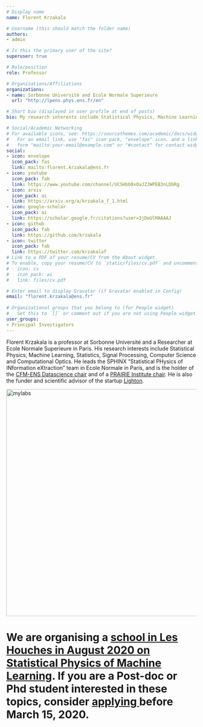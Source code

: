 ```yaml
---
# Display name
name: Florent Krzakala

# Username (this should match the folder name)
authors:
- admin

# Is this the primary user of the site?
superuser: true

# Role/position
role: Professor

# Organizations/Affiliations
organizations:
- name: Sorbonne Université and Ecole Normale Superieure
  url: "http://lpens.phys.ens.fr/en"

# Short bio (displayed in user profile at end of posts)
bio: My research interests include Statistical Physics, Machine Learning, Statistics, Computer Science, Signal Processing and Computational Optics. 

# Social/Academic Networking
# For available icons, see: https://sourcethemes.com/academic/docs/widgets/#icons
#   For an email link, use "fas" icon pack, "envelope" icon, and a link in the
#   form "mailto:your-email@example.com" or "#contact" for contact widget.
social:
- icon: envelope
  icon_pack: fas
  link: mailto:florent.krzakala@ens.fr
- icon: youtube
  icon_pack: fab
  link: https://www.youtube.com/channel/UCSHbb0xOaJZJWPEB3nLDbRg
- icon: arxiv
  icon_pack: ai
  link: https://arxiv.org/a/krzakala_f_1.html
- icon: google-scholar
  icon_pack: ai
  link: https://scholar.google.fr/citations?user=3jDeUlMAAAAJ
- icon: github
  icon_pack: fab
  link: https://github.com/krzakala
- icon: twitter
  icon_pack: fab
  link: https://twitter.com/krzakalaf
# Link to a PDF of your resume/CV from the About widget.
# To enable, copy your resume/CV to `static/files/cv.pdf` and uncomment the lines below.  
# - icon: cv
#   icon_pack: ai
#   link: files/cv.pdf

# Enter email to display Gravatar (if Gravatar enabled in Config)
email: "florent.krzakala@ens.fr"
  
# Organizational groups that you belong to (for People widget)
#   Set this to `[]` or comment out if you are not using People widget.  
user_groups:
- Principal Investigators
---
```


Florent Krzakala is a professor at Sorbonne Université and a Researcher at Ecole Normale Superieure in Paris. His research interests include Statistical Physics, Machine Learning, Statistics, Signal Processing, Computer Science and Computational Optics. He leads the SPHINX “Statistical PHysics of INformation eXtraction” team in Ecole Normale in Paris, and is the holder of the [CFM-ENS Datascience chair](https://data-ens.github.io/) and of a [PRAIRIE Institute chair](https://prairie-institute.fr/chairs/). He is also the funder and scientific advisor of the startup [Lighton](http://www.lighton.ai).

<img src="http://www.lps.ens.fr/~krzakala/mylogo.png" alt="mylabs" width="600"/>

# <b> We are organising a <a target="_top" href="http://leshouches2020.krzakala.org/"> school in Les Houches in August 2020 on Statistical Physics of Machine Learning</a></b>. If you are a Post-doc or Phd student interested in these topics, consider <a target="_top" href="https://formulaires.univ-grenoble-alpes.fr/en/houches-application-form-august-2020"> applying </a> before March 15, 2020. 


